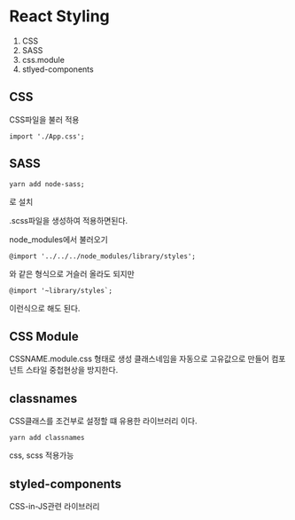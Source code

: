 React Styling
=

1. CSS
2. SASS
3. css.module
4. stlyed-components
   
CSS
-
CSS파일을 불러 적용
```
import './App.css';
```

SASS
-
```
yarn add node-sass;
```
로 설치

.scss파일을 생성하여 적용하면된다.

node_modules에서 불러오기
```
@import '../../../node_modules/library/styles';
```
와 같은 형식으로 거슬러 올라도 되지만
```
@import '~library/styles`;
```
이런식으로 해도 된다.

CSS Module
-
CSSNAME.module.css 형태로 생성
클래스네임을 자동으로 고유값으로 만들어 컴포넌트 스타일 중첩현상을 방지한다.

classnames
-
CSS클래스를 조건부로 설정할 떄 유용한 라이브러리 이다.
```
yarn add classnames
```
css, scss 적용가능


styled-components
-
CSS-in-JS관련 라이브러리

